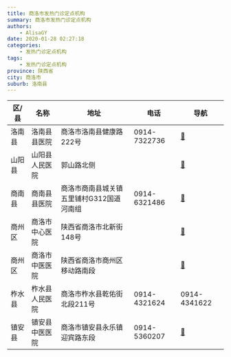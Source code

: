 ```yaml
---
title: 商洛市发热门诊定点机构
summary: 商洛市发热门诊定点机构
authors: 
    - AlisaGY
date: 2020-01-28 02:27:18
categories: 
    - 发热门诊定点机构
tags: 
    - 发热门诊定点机构
province: 陕西省
city: 商洛市
suburb: 洛南县
---
```


|  区/县  |  名称  |  地址  |  电话  |  导航  |
|------|-------|------|------|------|
|  洛南县  |  洛南县县医院  |  商洛市洛南县健康路222号  |  0914-7322736  |  [🧭](https://ditu.amap.com/search?query=洛南县县医院)  
|  山阳县  |  山阳县人民医院  |  郭山路北侧  |    |  [🧭](https://ditu.amap.com/search?query=山阳县人民医院)  
|  商南县  |  商南县县医院  |  商洛市商南县城关镇五里铺村G312国道河南组  |  0914-6321486  |  [🧭](https://ditu.amap.com/search?query=商南县县医院)  
|  商州区  |  商洛市中心医院  |  陕西省商洛市北新街148号  |    |  [🧭](https://ditu.amap.com/search?query=商洛市中心医院)  
|  商州区  |  商洛市中医医院  |  陕西省商洛市商州区移动路南段  |    |  [🧭](https://ditu.amap.com/search?query=商洛市中医医院)  
|  柞水县  |  柞水县人民医院  |  商洛市柞水县乾佑街北段211号  |  0914-4321624  |  0914-4341622  
|  镇安县  |  镇安县中医医院  |  商洛市镇安县永乐镇迎宾路东段  |  0914-5360207  |  [🧭](https://ditu.amap.com/search?query=镇安县中医医院)  

